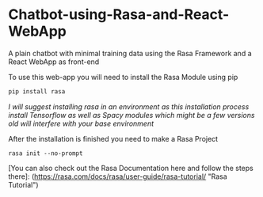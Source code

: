 # Chatbot-using-Rasa-and-React-WebApp
A plain chatbot with minimal training data using the Rasa Framework and a React WebApp as front-end

To use this web-app you will need to install the Rasa Module using pip
```python
pip install rasa
```

_I will suggest installing rasa in an environment as this installation process install Tensorflow as well as Spacy modules which might be a few versions old will interfere with your base environment_

After the installation is finished you need to make a Rasa Project
```
rasa init --no-prompt
```
[You can also check out the Rasa Documentation here and follow the steps there]: (https://rasa.com/docs/rasa/user-guide/rasa-tutorial/ "Rasa Tutorial")
